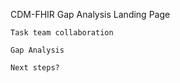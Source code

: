 CDM-FHIR Gap Analysis Landing Page

    Task team collaboration
    
    Gap Analysis
    
    Next steps?
    
